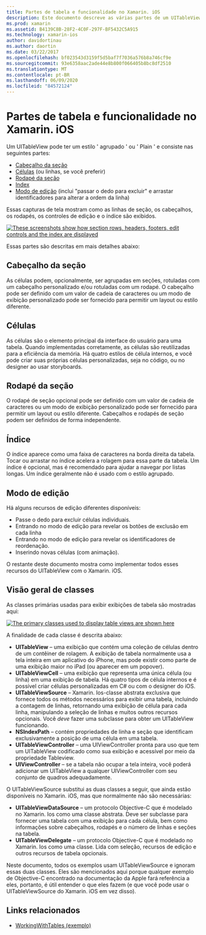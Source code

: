 ```yaml
---
title: Partes de tabela e funcionalidade no Xamarin. iOS
description: Este documento descreve as várias partes de um UITableView no iOS. Ele aborda cabeçalhos de seção, células, rodapés de seção, índice e modo de edição.
ms.prod: xamarin
ms.assetid: B4139C8B-28F2-4C0F-297F-BF5432C5A915
ms.technology: xamarin-ios
author: davidortinau
ms.author: daortin
ms.date: 03/22/2017
ms.openlocfilehash: bf023543d3159f5d5baf7f7036a576b8a746cf9e
ms.sourcegitcommit: 93e6358aac2ade44e8b800f066405b8bc8df2510
ms.translationtype: MT
ms.contentlocale: pt-BR
ms.lasthandoff: 06/09/2020
ms.locfileid: "84572124"
---
```

# <a name="table-parts-and-functionality-in-xamarinios"></a>Partes de tabela e funcionalidade no Xamarin. iOS

Um UITableView pode ter um estilo ' agrupado ' ou ' Plain ' e consiste nas seguintes partes:

- [Cabeçalho da seção](#Section_Header)
- [Células](#Cells) (ou linhas, se você preferir)
- [Rodapé da seção](#Section_Footer)
- [Index](#Index)
- [Modo de edição](#Edit_Features) (inclui "passar o dedo para excluir" e arrastar identificadores para alterar a ordem da linha) 

Essas capturas de tela mostram como as linhas de seção, os cabeçalhos, os rodapés, os controles de edição e o índice são exibidos.

 [![](table-parts-and-functionality-images/image1a.png "These screenshots show how section rows, headers, footers, edit controls and the index are displayed")](table-parts-and-functionality-images/image1a.png#lightbox)

Essas partes são descritas em mais detalhes abaixo:

<a name="Section_Header"></a>

## <a name="section-header"></a>Cabeçalho da seção

As células podem, opcionalmente, ser agrupadas em seções, rotuladas com um cabeçalho personalizado e/ou rotuladas com um rodapé. O cabeçalho pode ser definido com um valor de cadeia de caracteres ou um modo de exibição personalizado pode ser fornecido para permitir um layout ou estilo diferente.

<a name="Cells"></a>

## <a name="cells"></a>Células

As células são o elemento principal da interface do usuário para uma tabela. Quando implementadas corretamente, as células são reutilizadas para a eficiência da memória. Há quatro estilos de célula internos, e você pode criar suas próprias células personalizadas, seja no código, ou no designer ao usar storyboards.

<a name="Section_Footer"></a>

## <a name="section-footer"></a>Rodapé da seção

O rodapé de seção opcional pode ser definido com um valor de cadeia de caracteres ou um modo de exibição personalizado pode ser fornecido para permitir um layout ou estilo diferente. Cabeçalhos e rodapés de seção podem ser definidos de forma independente.

<a name="Index"></a>

## <a name="index"></a>Índice

O índice aparece como uma faixa de caracteres na borda direita da tabela.
Tocar ou arrastar no índice acelera a rolagem para essa parte da tabela. Um índice é opcional, mas é recomendado para ajudar a navegar por listas longas. Um índice geralmente não é usado com o estilo agrupado.

<a name="Edit_Features"></a>

## <a name="editing-mode"></a>Modo de edição

Há alguns recursos de edição diferentes disponíveis:

- Passe o dedo para excluir células individuais.
- Entrando no modo de edição para revelar os botões de exclusão em cada linha 
- Entrando no modo de edição para revelar os identificadores de reordenação. 
- Inserindo novas células (com animação).

O restante deste documento mostra como implementar todos esses recursos do UITableView com o Xamarin. iOS.

## <a name="classes-overview"></a>Visão geral de classes

As classes primárias usadas para exibir exibições de tabela são mostradas aqui:

[![](table-parts-and-functionality-images/classdiagram.png "The primary classes used to display table views are shown here")](table-parts-and-functionality-images/classdiagram.png#lightbox)

A finalidade de cada classe é descrita abaixo:

- **UITableView** – uma exibição que contém uma coleção de células dentro de um contêiner de rolagem. A exibição de tabela normalmente usa a tela inteira em um aplicativo do iPhone, mas pode existir como parte de uma exibição maior no iPad (ou aparecer em um popover). 
- **UITableViewCell** – uma exibição que representa uma única célula (ou linha) em uma exibição de tabela. Há quatro tipos de célula internos e é possível criar células personalizadas em C# ou com o designer do iOS. 
- **UITableViewSource** – Xamarin. Ios-classe abstrata exclusiva que fornece todos os métodos necessários para exibir uma tabela, incluindo a contagem de linhas, retornando uma exibição de célula para cada linha, manipulando a seleção de linhas e muitos outros recursos opcionais. Você *deve* fazer uma subclasse para obter um UITableView funcionando. 
- **NSIndexPath** – contém propriedades de linha e seção que identificam exclusivamente a posição de uma célula em uma tabela. 
- **UITableViewController** – uma UIViewController pronta para uso que tem um UITableView codificado como sua exibição e acessível por meio da propriedade Tableview. 
- **UIViewController** – se a tabela não ocupar a tela inteira, você poderá adicionar um UITableView a qualquer UIViewController com seu conjunto de quadros adequadamente. 

O UITableViewSource substitui as duas classes a seguir, que ainda estão disponíveis no Xamarin. iOS, mas que normalmente não são necessárias:

- **UITableViewDataSource** – um protocolo Objective-C que é modelado no Xamarin. Ios como uma classe abstrata. Deve ser subclasse para fornecer uma tabela com uma exibição para cada célula, bem como informações sobre cabeçalhos, rodapés e o número de linhas e seções na tabela. 
- **UITableViewDelegate** – um protocolo Objective-C que é modelado no Xamarin. Ios como uma classe. Lida com seleção, recursos de edição e outros recursos de tabela opcionais. 

Neste documento, todos os exemplos usam UITableViewSource e ignoram essas duas classes. Eles são mencionados aqui porque qualquer exemplo de Objective-C encontrado na documentação da Apple fará referência a eles, portanto, é útil entender o que eles fazem (e que você pode usar o UITableViewSource do Xamarin. iOS em vez disso).

## <a name="related-links"></a>Links relacionados

- [WorkingWithTables (exemplo)](https://docs.microsoft.com/samples/xamarin/ios-samples/workingwithtables)
